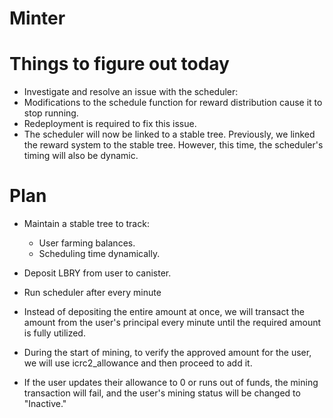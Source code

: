 # Minter

# Things to figure out today

- Investigate and resolve an issue with the scheduler:
- Modifications to the schedule function for reward distribution cause it to stop running.
- Redeployment is required to fix this issue.
- The scheduler will now be linked to a stable tree. Previously, we linked the reward system to the stable tree. However, this time, the scheduler's timing will also be dynamic.

# Plan

- Maintain a stable tree to track:
    - User farming balances.
    - Scheduling time dynamically.
- Deposit LBRY from user to canister.
- Run scheduler after every minute

- Instead of depositing the entire amount at once, we will transact the amount from the user's principal every minute until the required amount is fully utilized.
- During the start of mining, to verify the approved amount for the user, we will use icrc2_allowance and then proceed to add it.
- If the user updates their allowance to 0 or runs out of funds, the mining transaction will fail, and the user's mining status will be changed to "Inactive."

